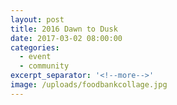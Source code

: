```yaml
---
layout: post
title: 2016 Dawn to Dusk
date: 2017-03-02 08:00:00
categories:
  - event
  - community
excerpt_separator: '<!--more-->'
image: /uploads/foodbankcollage.jpg
---
```

